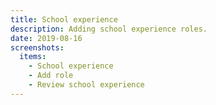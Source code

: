 ```yaml
---
title: School experience
description: Adding school experience roles.
date: 2019-08-16
screenshots:
  items:
    - School experience
    - Add role
    - Review school experience
---
```

